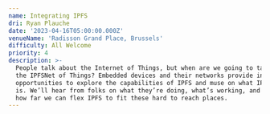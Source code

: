 ```yaml
---
name: Integrating IPFS
dri: Ryan Plauche
date: '2023-04-16T05:00:00.000Z'
venueName: 'Radisson Grand Place, Brussels'
difficulty: All Welcome
priority: 4
description: >-
  People talk about the Internet of Things, but when are we going to talk about
  the IPFSNet of Things? Embedded devices and their networks provide interesting
  opportunities to explore the capabilities of IPFS and muse on what IPFS even
  is. We’ll hear from folks on what they’re doing, what’s working, and ponder
  how far we can flex IPFS to fit these hard to reach places.
---
```



